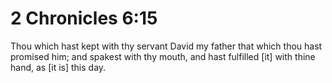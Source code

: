 # 2 Chronicles 6:15

Thou which hast kept with thy servant David my father that which thou hast promised him; and spakest with thy mouth, and hast fulfilled [it] with thine hand, as [it is] this day.